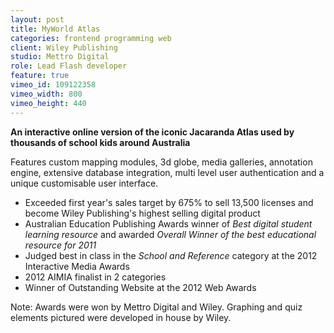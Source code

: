 ```yaml
---
layout: post
title: MyWorld Atlas
categories: frontend programming web
client: Wiley Publishing
studio: Mettro Digital
role: Lead Flash developer
feature: true
vimeo_id: 109122358
vimeo_width: 800
vimeo_height: 440
---
```


**An interactive online version of the iconic Jacaranda Atlas used by thousands of school kids around Australia**

Features custom mapping modules, 3d globe, media galleries, annotation engine, extensive database integration, multi level user authentication and a unique customisable user interface.
						
- Exceeded first year's sales target by 675% to sell 13,500 licenses and become Wiley Publishing's highest selling digital product
- Australian Education Publishing Awards winner of *Best digital student learning resource* and awarded *Overall Winner of the best educational resource for 2011*
- Judged best in class in the *School and Reference* category at the 2012 Interactive Media Awards
- 2012 AIMIA finalist in 2 categories
- Winner of Outstanding Website at the 2012 Web Awards

<p class="smallprint" >
Note: Awards were won by Mettro Digital and Wiley. Graphing and quiz elements pictured were developed in house by Wiley.
</p>

